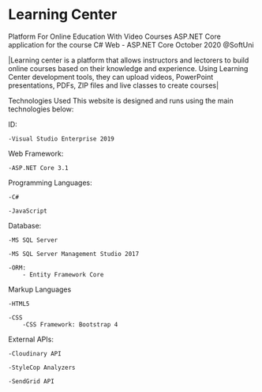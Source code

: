 # Learning Center
 Platform For Online Education With Video Courses
 ASP.NET Core application for the course C# Web - ASP.NET Core October 2020 @SoftUni

 |Learning center is a platform that allows instructors and lectorers to
build online courses based on their knowledge and experience. Using
Learning Center development tools, they can upload videos, PowerPoint
presentations, PDFs, ZIP files and live classes to create courses|

Technologies Used This website is designed and runs using the main technologies below:

ID:

    -Visual Studio Enterprise 2019

Web Framework: 

    -ASP.NET Core 3.1

Programming Languages:

    -C#

    -JavaScript

Database:

    -MS SQL Server

    -MS SQL Server Management Studio 2017

    -ORM:
        - Entity Framework Core

Markup Languages

    -HTML5

    -CSS
        -CSS Framework: Bootstrap 4

External APIs:

    -Cloudinary API

    -StyleCop Analyzers

    -SendGrid API
